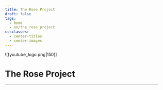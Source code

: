 ```yaml
---
title: The Rose Project
draft: false
tags:
  - home
  - on/the_rose_project
cssclasses:
  - center-titles
  - center-images
---
```

![[youtube_logo.png|150]]
# The Rose Project
---
